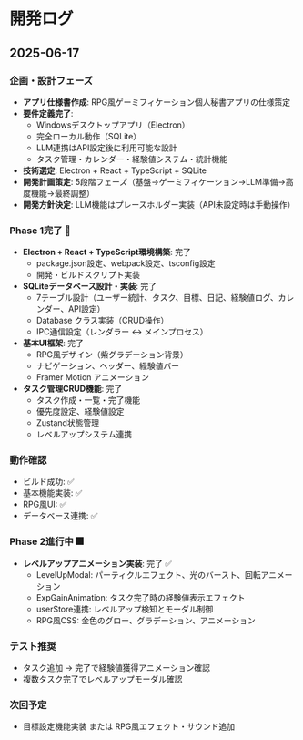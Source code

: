 # 開発ログ

## 2025-06-17
### 企画・設計フェーズ
- **アプリ仕様書作成**: RPG風ゲーミフィケーション個人秘書アプリの仕様策定
- **要件定義完了**: 
  - Windowsデスクトップアプリ（Electron）
  - 完全ローカル動作（SQLite）
  - LLM連携はAPI設定後に利用可能な設計
  - タスク管理・カレンダー・経験値システム・統計機能
- **技術選定**: Electron + React + TypeScript + SQLite
- **開発計画策定**: 5段階フェーズ（基盤→ゲーミフィケーション→LLM準備→高度機能→最終調整）
- **開発方針決定**: LLM機能はプレースホルダー実装（API未設定時は手動操作）

### Phase 1完了 🎉
- **Electron + React + TypeScript環境構築**: 完了
  - package.json設定、webpack設定、tsconfig設定
  - 開発・ビルドスクリプト実装
- **SQLiteデータベース設計・実装**: 完了
  - 7テーブル設計（ユーザー統計、タスク、目標、日記、経験値ログ、カレンダー、API設定）
  - Database クラス実装（CRUD操作）
  - IPC通信設定（レンダラー ↔ メインプロセス）
- **基本UI框架**: 完了
  - RPG風デザイン（紫グラデーション背景）
  - ナビゲーション、ヘッダー、経験値バー
  - Framer Motion アニメーション
- **タスク管理CRUD機能**: 完了
  - タスク作成・一覧・完了機能
  - 優先度設定、経験値設定
  - Zustand状態管理
  - レベルアップシステム連携

### 動作確認
- ビルド成功: ✅
- 基本機能実装: ✅ 
- RPG風UI: ✅
- データベース連携: ✅

### Phase 2進行中 🎆
- **レベルアップアニメーション実装**: 完了 ✅
  - LevelUpModal: パーティクルエフェクト、光のバースト、回転アニメーション
  - ExpGainAnimation: タスク完了時の経験値表示エフェクト
  - userStore連携: レベルアップ検知とモーダル制御
  - RPG風CSS: 金色のグロー、グラデーション、アニメーション

### テスト推奨
- タスク追加 → 完了で経験値獲得アニメーション確認
- 複数タスク完了でレベルアップモーダル確認

### 次回予定
- 目標設定機能実装 または RPG風エフェクト・サウンド追加